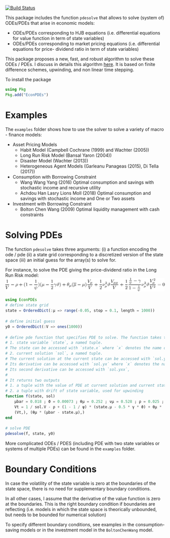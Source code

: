 [![Build Status](https://travis-ci.org/matthieugomez/EconPDEs.jl.svg?branch=master)](https://travis-ci.org/matthieugomez/EconPDEs.jl)


This package includes the function `pdesolve` that allows to solve (system of) ODEs/PDEs that arise in economic models:
- ODEs/PDEs corresponding to HJB equations (i.e. differential equations for value function in term of state variables)
- ODEs/PDEs corresponding to market pricing equations (i.e. differential equations for price- dividend ratio in term of state variables)

This package proposes a new, fast, and robust algorithm to solve these ODEs / PDEs. I discuss in details this algorithm [here](https://github.com/matthieugomez/EconPDEs.jl/blob/master/src/details.pdf). It is based on finite difference schemes, upwinding, and non linear time stepping.

To install the package
```julia
using Pkg
Pkg.add("EconPDEs")
```

# Examples

The `examples` folder shows how to use the solver to solve a variety of macro - finance models:
- Asset Pricing Models
	- Habit Model (Campbell Cochrane (1999) and Wachter (2005))
	- Long Run Risk Model (Bansal Yaron (2004))
	- Disaster Model (Wachter (2013))
	- Heterogeneous Agent Models (Garleanu Panageas (2015), Di Tella (2017))
- Consumption with Borrowing Constraint
    - Wang Wang Yang (2016) Optimal consumption and savings with stochastic income and recursive utility
    - Achdou Han Lasry Lions Moll (2018) Optimal consumption and savings with stochastic income and One or Two assets
- Investment with Borrowing Constraint
	- Bolton Chen Wang (2009) Optimal liquidity management with cash constraints


# Solving  PDEs
The function `pdesolve` takes three arguments: (i) a function encoding the ode / pde (ii) a state grid corresponding to a discretized version of the state space (iii) an initial guess for the array(s) to solve for. 

For instance, to solve the PDE giving the price-dividend ratio in the Long Run Risk model:
<img src="img/by.png">

```julia
using EconPDEs
# define state grid
state = OrderedDict(:μ => range(-0.05, stop = 0.1, length = 1000))

# define initial guess
y0 = OrderedDict(:V => ones(1000))

# define pde function that specifies PDE to solve. The function takes two arguments:
# 1. state variable `state`, a named tuple. 
# The state can be accessed with `state.x` where `x` denotes the name of the state variable.
# 2. current solution `sol`, a named tuple. 
# The current solution at the current state can be accessed with `sol.y` where `y` denotes the name of initial guess. 
# Its derivative can be accessed with `sol.yx` where `x` denotes the name of state variable.
# Its second derivative can be accessed with `sol.yxx`,
#
# It returns two outputs
# 1. a tuple with the value of PDE at current solution and current state 
# 2. a tuple with drift of state variable, used for upwinding 
function f(state, sol)
	μbar = 0.018 ; ϑ = 0.00073 ; θμ = 0.252 ; νμ = 0.528 ; ρ = 0.025 ; ψ = 1.5 ; γ = 7.5
	Vt = 1 / sol.V - ρ + (1 - 1 / ψ) * (state.μ - 0.5 * γ * ϑ) + θμ * (μbar - state.μ) * sol.Vμ / sol.V + 0.5 * νμ^2 * ϑ * sol.Vμμ / sol.V + 0.5 * (1 / ψ - γ) / (1- 1 / ψ) * νμ^2 *  ϑ * sol.Vμ^2/sol.V^2
	(Vt,), (θμ * (μbar - state.μ),)
end

# solve PDE
pdesolve(f, state, y0)
```

More complicated ODEs / PDES (including PDE with two state variables or systems of multiple PDEs) can be found in the `examples` folder. 


# Boundary Conditions
In case the volatility of the state variable is zero at the boundaries of the state space, there is no need for supplementary boundary conditions.

In all other cases, I assume that the derivative of the value function is zero at the boundaries. This is the right boundary condition if boundaries are reflecting (i.e. models in which the state space is theorically unbounded, but needs to be bounded for numerical solution)

To specify different boundary conditions, see examples in the consumption-saving models or in the investment model in the `BoltonChenWang` model.
